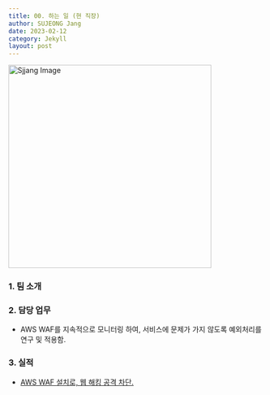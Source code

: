 ```yaml
---
title: 00. 하는 일 (현 직장)
author: SUJEONG Jang
date: 2023-02-12
category: Jekyll
layout: post
---
```

<img src="../../../assets/gitbook/images/retail.jpg" alt="Sjjang Image" style="width:400px;">

### 1. 팀 소개

### 2. 담당 업무
- AWS WAF를 지속적으로 모니터링 하여, 서비스에 문제가 가지 않도록 예외처리를 연구 및 적용함.

### 3. 실적
- <a href="https://sujeong-jang-creator.github.io/jcrystal_info/jekyll/2023-01-31-AWSWAF">AWS WAF 설치로, 웹 해킹 공격 차단.</a> 



